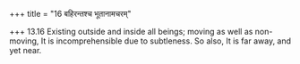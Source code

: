 +++
title = "16 बहिरन्तश्च भूतानामचरम्"

+++
13.16 Existing outside and inside all beings; moving as well as
non-moving, It is incomprehensible due to subtleness. So also, It is far
away, and yet near.
